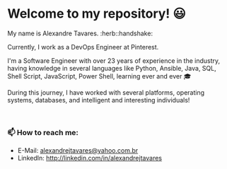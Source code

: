 # Welcome to my repository! 😃
<p> My name is Alexandre Tavares. :herb::handshake: </p>  
<p> Currently, I work as a DevOps Engineer at Pinterest. </p>
<p> I'm a Software Engineer with over 23 years of experience in the industry, having knowledge in several languages like Python, Ansible, Java, SQL, Shell Script, JavaScript, Power Shell, learning ever and ever 🎓 </p>  
<p> During this journey, I have worked with several platforms, operating systems, databases, and intelligent and interesting individuals! </p>
<p> &nbsp; </p>


### 📫 How to reach me:
- E-Mail: alexandrejtavares@yahoo.com.br
- LinkedIn: http://linkedin.com/in/alexandrejtavares

<!---
alexandrejtavares/alexandrejtavares is a ✨ special ✨ repository because its `README.md` (this file) appears on your GitHub profile.
You can click the Preview link to take a look at your changes.
--->
